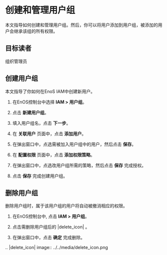 # 创建和管理用户组

本文指导如何创建和管理用户组。然后，你可以将用户添加到用户组，被添加的用户会继承该组的所有权限。

## 目标读者<audience>

组织管理员

## 创建用户组<creation>

本文指导了你如何在EnoS IAM中创建新用户。

1. 在EnOS控制台中选择 **IAM > 用户组**。

2. 点击 **新建用户组**。

3. 填入用户组名，点击 **下一步**。

4. 在 **关联用户** 页面中，点击 **添加用户**。

5. 在弹出窗口中，点选需被加入用户组中的用户，然后点击 **保存**。

6. 在 **配置权限** 页面中，点击 **添加权限策略**。

7. 在弹出窗口中，点选改用户组所需的策略，然后点击 **保存** 完成授权。

8. 点击 **保存** 完成创建用户组。

## 删除用户组<deletion>

删除用户组时，属于该用户组的用户将自动被撤消相应的权限。

1. 在EnOS控制台中, 点击 **IAM > 用户组**。

2. 点击需删除用户组后的 |delete_icon| 。

3. 在弹出窗口中，点击 **确定** 完成删除。

.. |delete_icon| image:: ../../media/delete_icon.png

<!--end-->

